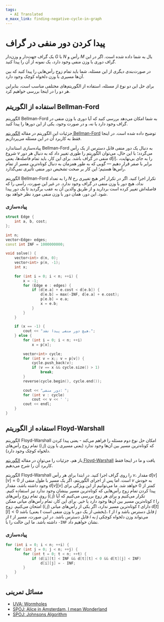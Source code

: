 ```yaml
---
tags:
  - AI Translated
e_maxx_link: finding-negative-cycle-in-graph
---
```


# پیدا کردن دور منفی در گراف

یک گراف جهت‌دار و وزن‌دار $G$ با $N$ رأس و $M$ یال به شما داده شده است. اگر در این گراف دوری با وزن منفی وجود دارد، یک نمونه از آن را پیدا کنید.

در صورت‌بندی دیگری از این مسئله، شما باید تمام زوج رأس‌هایی را پیدا کنید که بین آن‌ها مسیری با وزن دلخواه کوچک وجود دارد.

برای حل این دو نوع از مسئله، استفاده از الگوریتم‌های مختلفی مناسب است، بنابراین هر دو را در اینجا بررسی خواهیم کرد.

## استفاده از الگوریتم Bellman-Ford

الگوریتم Bellman-Ford به شما امکان می‌دهد بررسی کنید که آیا دوری با وزن منفی در گراف وجود دارد یا نه، و در صورت وجود، یکی از این دورها را پیدا کنید.

جزئیات این الگوریتم در مقاله [الگوریتم Bellman-Ford](bellman_ford.md) توضیح داده شده است. در اینجا فقط به کاربرد آن در این مسئله می‌پردازیم.

پیاده‌سازی استاندارد Bellman-Ford به دنبال یک دور منفی قابل دسترس از یک رأس شروع $v$ می‌گردد؛ با این حال، می‌توان الگوریتم را طوری تغییر داد که به دنبال هر دور منفی در گراف باشد. برای این کار، باید تمام فاصله‌ها، یعنی $d[i]$، را به جای بی‌نهایت، برابر با صفر قرار دهیم — گویی که به طور همزمان به دنبال کوتاه‌ترین مسیر از تمام رأس‌ها هستیم؛ این کار بر صحت تشخیص دور منفی تأثیری نمی‌گذارد.

الگوریتم Bellman-Ford را به تعداد $N$ تکرار اجرا کنید. اگر در تکرار آخر هیچ تغییری رخ نداد، هیچ دور با وزن منفی در گراف وجود ندارد. در غیر این صورت، رأسی را که فاصله‌اش تغییر کرده است بردارید و از طریق والدین آن به عقب برگردید تا یک دور پیدا شود. این دور، همان دور با وزن منفی مورد نظر خواهد بود.

### پیاده‌سازی

```cpp
struct Edge {
    int a, b, cost;
};
 
int n;
vector<Edge> edges;
const int INF = 1000000000;
 
void solve() {
    vector<int> d(n, 0);
    vector<int> p(n, -1);
    int x;
 
    for (int i = 0; i < n; ++i) {
        x = -1;
        for (Edge e : edges) {
            if (d[e.a] + e.cost < d[e.b]) {
                d[e.b] = max(-INF, d[e.a] + e.cost);
                p[e.b] = e.a;
                x = e.b;
            }
        }
    }
 
    if (x == -1) {
        cout << "هیچ دور منفی پیدا نشد.";
    } else {
        for (int i = 0; i < n; ++i)
            x = p[x];
 
        vector<int> cycle;
        for (int v = x;; v = p[v]) {
            cycle.push_back(v);
            if (v == x && cycle.size() > 1)
                break;
        }
        reverse(cycle.begin(), cycle.end());
 
        cout << "دور منفی: ";
        for (int v : cycle)
            cout << v << ' ';
        cout << endl;
    }
}
```

## استفاده از الگوریتم Floyd-Warshall

الگوریتم Floyd-Warshall امکان حل نوع دوم مسئله را فراهم می‌کند - یعنی پیدا کردن تمام زوج رأس‌های $(i, j)$ که کوتاه‌ترین مسیر بین آن‌ها وجود ندارد (یعنی مسیری با وزن دلخواه کوچک وجود دارد).

باز هم، جزئیات را می‌توان در مقاله [الگوریتم Floyd-Warshall](all-pair-shortest-path-floyd-warshall.md) یافت و ما در اینجا فقط کاربرد آن را شرح می‌دهیم.

الگوریتم Floyd-Warshall را روی گراف اجرا کنید. در ابتدا برای هر رأس $v$، مقدار $d[v][v] = 0$ است. اما پس از اجرای الگوریتم، اگر یک مسیر با طول منفی از $v$ به خودش وجود داشته باشد، مقدار $d[v][v]$ کمتر از $0$ خواهد شد. ما می‌توانیم از این ویژگی برای پیدا کردن تمام زوج رأس‌هایی که کوتاه‌ترین مسیر بینشان وجود ندارد نیز استفاده کنیم. روی تمام زوج رأس‌های $(i, j)$ تکرار می‌کنیم و برای هر زوج بررسی می‌کنیم که آیا کوتاه‌ترین مسیر بین آن‌ها وجود دارد یا خیر. برای این کار، تمام رأس‌های میانی ممکن $t$ را امتحان می‌کنیم. زوج $(i, j)$ کوتاه‌ترین مسیر ندارد، اگر یکی از رأس‌های میانی $t$ دارای $d[t][t] < 0$ باشد (یعنی $t$ بخشی از یک دور با وزن منفی است)، $t$ از $i$ قابل دسترس باشد و $j$ از $t$ قابل دسترس باشد. در این صورت، مسیر از $i$ به $j$ می‌تواند وزن دلخواه کوچکی داشته باشد. ما این حالت را با `-INF` نشان خواهیم داد.

### پیاده‌سازی

```cpp
for (int i = 0; i < n; ++i) {
    for (int j = 0; j < n; ++j) {
        for (int t = 0; t < n; ++t) {
            if (d[i][t] < INF && d[t][t] < 0 && d[t][j] < INF)
                d[i][j] = - INF; 
        }
    }
}
```

## مسائل تمرینی

- [UVA: Wormholes](https://uva.onlinejudge.org/index.php?option=com_onlinejudge&Itemid=8&page=show_problem&problem=499)
- [SPOJ: Alice in Amsterdam, I mean Wonderland](http://www.spoj.com/problems/UCV2013B/)
- [SPOJ: Johnsons Algorithm](http://www.spoj.com/problems/JHNSN/)
